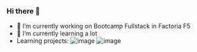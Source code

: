### Hi there 👋
- 🔭 I’m currently working on Bootcamp Fullstack in Factoria F5
- 🌱 I’m currently learning a lot
- Learning projects:
![image](https://user-images.githubusercontent.com/104829298/181358467-7870a543-5af7-44f5-a4c9-412fbff6027c.png)
![image](https://user-images.githubusercontent.com/104829298/181358547-ef548c14-75ae-4e1a-b21d-1380c2e8fe97.png)
